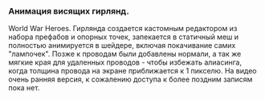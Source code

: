 ### Анимация висящих гирлянд.
 World War Heroes. Гирлянда создается кастомным редактором из набора префабов и опорных точек, запекается в статичный меш и полностью анимируется в шейдере, включая покачивание самих "лампочек".
 Позже к проводам были добавлены нормали, а так же мягкие края для удаленных проводов - чтобы избежать алиасинга, когда толщина провода на экране приближается к 1 пикселю.
 На видео очень ранняя версия, к сожалению доступа к более поздним записям пока нет.
   